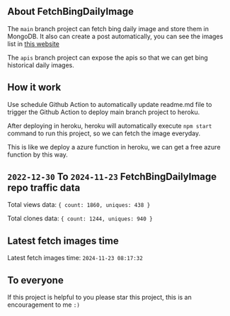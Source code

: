## About FetchBingDailyImage

The `main` branch project can fetch bing daily image and store them in MongoDB.
It also can create a post automatically, you can see the images list in [this website](https://oursalbum.netlify.app)

The `apis` branch project can expose the apis so that we can get bing historical daily images.

## How it work

Use schedule Github Action to automatically update readme.md file to trigger the Github Action to deploy main branch project to heroku.

After deploying in heroku, heroku will automatically execute `npm start` command to run this project, so we can fetch the image everyday.

This is like we deploy a azure function in heroku, we can get a free azure function by this way.

## `2022-12-30` To `2024-11-23` FetchBingDailyImage repo traffic data

Total views data: `{ count: 1860, uniques: 438 }`

Total clones data: `{ count: 1244, uniques: 940 }`

## Latest fetch images time

Latest fetch images time: `2024-11-23 08:17:32`

## To everyone

If this project is helpful to you please star this project, this is an encouragement to me `:)`



